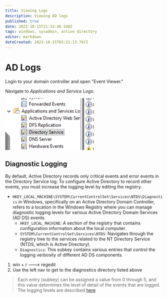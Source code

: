 ```yaml
---
title: Viewing Logs
description: Viewing AD logs
published: true
date: 2023-10-15T21:33:48.548Z
tags: windows, sysadmin, active directory
editor: markdown
dateCreated: 2023-10-15T03:21:13.797Z
---
```


# AD Logs	

Login to your domain controller and open "Event Viewer."

Navigate to *Applications and Service Logs*:

![event_viewer.png](/images/event_viewer.png)

## Diagnostic Logging

By default, Active Directory records only critical events and error events in the Directory Service log. To configure Active Directory to record other events, you must increase the logging level by editing the registry.

- `HKEY_LOCAL_MACHINE\SYSTEM\CurrentControlSet\Services\NTDS\Diagnostics` in Windows, specifically on an Active Directory Domain Controller, refers to a location in the Windows Registry where you can manage diagnostic logging levels for various Active Directory Domain Services (AD DS) events.
	- `HKEY_LOCAL_MACHINE`: A section of the registry that contains configuration information about the local computer.
	- `SYSTEM\CurrentControlSet\Services\NTDS`: Navigates through the registry tree to the services related to the NT Directory Service (NTDS, which is Active Directory).
  - `Diagnostics`: This subkey contains various entries that control the logging verbosity of different AD DS components.
  
1. win + r ---> regedit
2. Use the left nav to get to the diagnostics directory listed above

> Each entry (subkey) can be assigned a value from 0 through 5, and this value determines the level of detail of the events that are logged. The logging levels are described [here](https://learn.microsoft.com/en-us/troubleshoot/windows-server/identity/configure-ad-and-lds-event-logging#logging-levels)



